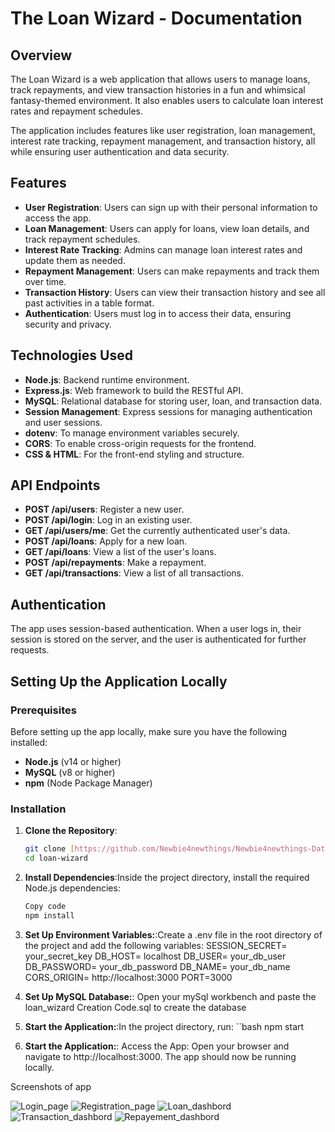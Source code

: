 # The Loan Wizard - Documentation

## Overview
The Loan Wizard is a web application that allows users to manage loans, track repayments, and view transaction histories in a fun and whimsical fantasy-themed environment. It also enables users to calculate loan interest rates and repayment schedules.

The application includes features like user registration, loan management, interest rate tracking, repayment management, and transaction history, all while ensuring user authentication and data security.

## Features
- **User Registration**: Users can sign up with their personal information to access the app.
- **Loan Management**: Users can apply for loans, view loan details, and track repayment schedules.
- **Interest Rate Tracking**: Admins can manage loan interest rates and update them as needed.
- **Repayment Management**: Users can make repayments and track them over time.
- **Transaction History**: Users can view their transaction history and see all past activities in a table format.
- **Authentication**: Users must log in to access their data, ensuring security and privacy.

## Technologies Used
- **Node.js**: Backend runtime environment.
- **Express.js**: Web framework to build the RESTful API.
- **MySQL**: Relational database for storing user, loan, and transaction data.
- **Session Management**: Express sessions for managing authentication and user sessions.
- **dotenv**: To manage environment variables securely.
- **CORS**: To enable cross-origin requests for the frontend.
- **CSS & HTML**: For the front-end styling and structure.

## API Endpoints
- **POST /api/users**: Register a new user.
- **POST /api/login**: Log in an existing user.
- **GET /api/users/me**: Get the currently authenticated user's data.
- **POST /api/loans**: Apply for a new loan.
- **GET /api/loans**: View a list of the user's loans.
- **POST /api/repayments**: Make a repayment.
- **GET /api/transactions**: View a list of all transactions.

## Authentication
The app uses session-based authentication. When a user logs in, their session is stored on the server, and the user is authenticated for further requests.

## Setting Up the Application Locally

### Prerequisites
Before setting up the app locally, make sure you have the following installed:
- **Node.js** (v14 or higher)
- **MySQL** (v8 or higher)
- **npm** (Node Package Manager)

### Installation

1. **Clone the Repository**:
   ```bash
   git clone [https://github.com/Newbie4newthings/Newbie4newthings-Database-Design-Programming-with-SQL-V2-Final-Project.git]
   cd loan-wizard
2. **Install Dependencies**:Inside the project directory, install the required Node.js dependencies:
    ```bash
    Copy code
    npm install
3. **Set Up Environment Variables:**:Create a .env file in the root directory of the project and add the following variables:
    SESSION_SECRET= your_secret_key
    DB_HOST= localhost
    DB_USER= your_db_user
    DB_PASSWORD= your_db_password
    DB_NAME= your_db_name
    CORS_ORIGIN= http://localhost:3000
    PORT=3000
4. **Set Up MySQL Database:**:
    Open your mySql workbench and paste the loan_wizard Creation Code.sql to create the database 

5. **Start the Application:**:In the project directory, run:
``bash
npm start

6. **Start the Application:**:
Access the App: Open your browser and navigate to http://localhost:3000. The app should now be running locally.

Screenshots of app

![Login_page](image.png)
![Registration_page](<Screenshot 2024-11-18 161316.png>)
![Loan_dashbord](<Screenshot 2024-11-18 160525.png>)
![Transaction_dashbord](<Screenshot 2024-11-18 161004.png>)
![Repayement_dashbord](<Screenshot 2024-11-18 161111.png>)